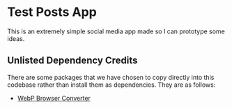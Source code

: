 # Test Posts App

This is an extremely simple social media app made so I can prototype some ideas.

## Unlisted Dependency Credits

There are some packages that we have chosen to copy directly into this codebase rather than install them as dependencies. They are as follows:

- [WebP Browser Converter](https://github.com/juunini/webp-converter-browser/tree/main)
